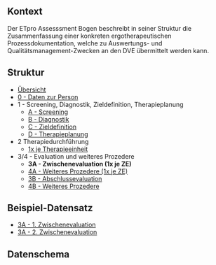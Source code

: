 ## Kontext

Der ETpro Assesssment Bogen beschreibt in seiner Struktur die Zusammenfassung einer konkreten ergotherapeutischen
Prozessdokumentation, welche zu Auswertungs- und Qualitätsmanagement-Zwecken an den DVE übermittelt werden kann.

## Struktur

- [Übersicht](Questionnaire-ETproAssessment.html)
- [0 - Daten zur Person](Questionnaire-ETproAssessmentPersonalData.html)
- 1 - Screening, Diagnostik, Zieldefinition, Therapieplanung
  - [A - Screening](Questionnaire-ETproAssessmentScreening.html)
  - [B - Diagnostik](Questionnaire-ETproAssessmentDiagnostics.html)
  - [C - Zieldefinition](Questionnaire-ETproAssessmentGoalDefinition.html)
  - [D - Therapieplanung](Questionnaire-ETproAssessmentTherapyPlanning.html)
- 2 Therapiedurchführung
  - [1x je Therapieeinheit](Questionnaire-ETproAssessmentTherapyExecution.html)
- 3/4 - Evaluation und weiteres Prozedere
  - **3A - Zwischenevaluation (1x je ZE)**
  - [4A - Weiteres Prozedere (1x je ZE)](Questionnaire-ETproAssessmentIntermediateFurtherProceeding.html)
  - [3B - Abschlussevaluation](Questionnaire-ETproAssessmentFinalEvaluation.html)
  - [4B - Weiteres Prozedere](Questionnaire-ETproAssessmentFinalFurtherProceeding.html)

## Beispiel-Datensatz

- [3A - 1. Zwischenevaluation](QuestionnaireResponse-ETproAssessment01IntermediateEvaluation01.html)
- [3A - 2. Zwischenevaluation](QuestionnaireResponse-ETproAssessment01IntermediateEvaluation02.html)

## Datenschema